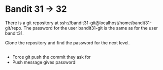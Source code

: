 # Bandit 31 -> 32

There is a git repository at
ssh://bandit31-git@localhost/home/bandit31-git/repo. The password for the user
bandit31-git is the same as for the user bandit31.

Clone the repository and find the password for the next level.

##

- Force git push the commit they ask for
- Push message gives password

